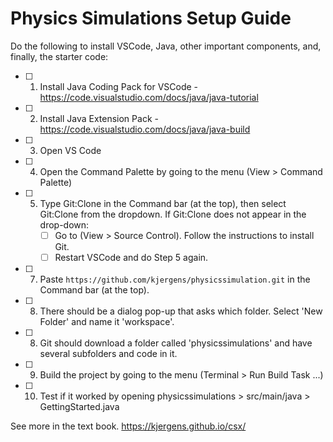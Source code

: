 # Physics Simulations Setup Guide
Do the following to install VSCode, Java, other important components, and, finally, the starter code:
- [ ] 1. Install Java Coding Pack for VSCode - https://code.visualstudio.com/docs/java/java-tutorial
- [ ] 2. Install Java Extension Pack - https://code.visualstudio.com/docs/java/java-build
- [ ] 3. Open VS Code
- [ ] 4. Open the Command Palette by going to the menu (View > Command Palette)
- [ ] 5. Type Git:Clone in the Command bar (at the top), then select Git:Clone from the dropdown.
      If Git:Clone does not appear in the drop-down:
     - [ ] Go to (View > Source Control). Follow the instructions to install Git.
     - [ ] Restart VSCode and do Step 5 again.
- [ ] 7. Paste `https://github.com/kjergens/physicssimulation.git` in the Command bar (at the top).
- [ ] 8. There should be a dialog pop-up that asks which folder. Select 'New Folder' and name it 'workspace'.
- [ ] 8. Git should download a folder called 'physicssimulations' and have several subfolders and code in it.
- [ ] 9. Build the project by going to the menu (Terminal > Run Build Task ...)
- [ ] 10. Test if it worked by opening physicssimulations > src/main/java > GettingStarted.java



See more in the text book. https://kjergens.github.io/csx/

